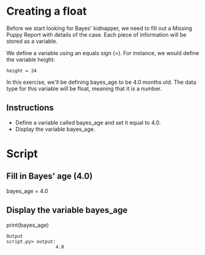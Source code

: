 # Creating a float

Before we start looking for Bayes' kidnapper, we need to fill out a Missing Puppy Report with details of the case. Each piece of information will be stored as a variable.

We define a variable using an equals sign (=). For instance, we would define the variable height:
```
height = 24
```

In this exercise, we'll be defining bayes_age to be 4.0 months old. The data type for this variable will be float, meaning that it is a number.

## Instructions

- Define a variable called bayes_age and set it equal to 4.0.
- Display the variable bayes_age.

# Script

## Fill in Bayes' age (4.0)
bayes_age = 4.0

## Display the variable bayes_age
print(bayes_age)
```
Output
script.py> output:
                  4.0
````
